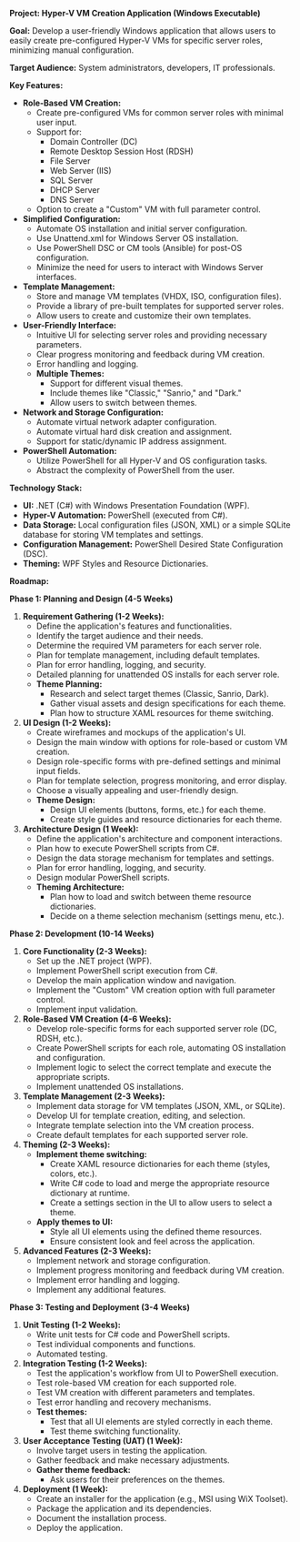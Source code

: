 **Project: Hyper-V VM Creation Application (Windows Executable)**

**Goal:** Develop a user-friendly Windows application that allows users to easily create pre-configured Hyper-V VMs for specific server roles, minimizing manual configuration.

**Target Audience:** System administrators, developers, IT professionals.

**Key Features:**

* **Role-Based VM Creation:**  
  * Create pre-configured VMs for common server roles with minimal user input.  
  * Support for:  
    * Domain Controller (DC)  
    * Remote Desktop Session Host (RDSH)  
    * File Server  
    * Web Server (IIS)  
    * SQL Server  
    * DHCP Server  
    * DNS Server  
  * Option to create a "Custom" VM with full parameter control.  
* **Simplified Configuration:**  
  * Automate OS installation and initial server configuration.  
  * Use Unattend.xml for Windows Server OS installation.  
  * Use PowerShell DSC or CM tools (Ansible) for post-OS configuration.  
  * Minimize the need for users to interact with Windows Server interfaces.  
* **Template Management:**  
  * Store and manage VM templates (VHDX, ISO, configuration files).  
  * Provide a library of pre-built templates for supported server roles.  
  * Allow users to create and customize their own templates.  
* **User-Friendly Interface:**  
  * Intuitive UI for selecting server roles and providing necessary parameters.  
  * Clear progress monitoring and feedback during VM creation.  
  * Error handling and logging.  
  * **Multiple Themes:**  
    * Support for different visual themes.  
    * Include themes like "Classic," "Sanrio," and "Dark."  
    * Allow users to switch between themes.  
* **Network and Storage Configuration:**  
  * Automate virtual network adapter configuration.  
  * Automate virtual hard disk creation and assignment.  
  * Support for static/dynamic IP address assignment.  
* **PowerShell Automation:**  
  * Utilize PowerShell for all Hyper-V and OS configuration tasks.  
  * Abstract the complexity of PowerShell from the user.

**Technology Stack:**

* **UI:** .NET (C\#) with Windows Presentation Foundation (WPF).  
* **Hyper-V Automation:** PowerShell (executed from C\#).  
* **Data Storage:** Local configuration files (JSON, XML) or a simple SQLite database for storing VM templates and settings.  
* **Configuration Management:** PowerShell Desired State Configuration (DSC).  
* **Theming:** WPF Styles and Resource Dictionaries.

**Roadmap:**

**Phase 1: Planning and Design (4-5 Weeks)**

1. **Requirement Gathering (1-2 Weeks):**  
   * Define the application's features and functionalities.  
   * Identify the target audience and their needs.  
   * Determine the required VM parameters for each server role.  
   * Plan for template management, including default templates.  
   * Plan for error handling, logging, and security.  
   * Detailed planning for unattended OS installs for each server role.  
   * **Theme Planning:**  
     * Research and select target themes (Classic, Sanrio, Dark).  
     * Gather visual assets and design specifications for each theme.  
     * Plan how to structure XAML resources for theme switching.  
2. **UI Design (1-2 Weeks):**  
   * Create wireframes and mockups of the application's UI.  
   * Design the main window with options for role-based or custom VM creation.  
   * Design role-specific forms with pre-defined settings and minimal input fields.  
   * Plan for template selection, progress monitoring, and error display.  
   * Choose a visually appealing and user-friendly design.  
   * **Theme Design:**  
     * Design UI elements (buttons, forms, etc.) for each theme.  
     * Create style guides and resource dictionaries for each theme.  
3. **Architecture Design (1 Week):**  
   * Define the application's architecture and component interactions.  
   * Plan how to execute PowerShell scripts from C\#.  
   * Design the data storage mechanism for templates and settings.  
   * Plan for error handling, logging, and security.  
   * Design modular PowerShell scripts.  
   * **Theming Architecture:**  
     * Plan how to load and switch between theme resource dictionaries.  
     * Decide on a theme selection mechanism (settings menu, etc.).

**Phase 2: Development (10-14 Weeks)**

1. **Core Functionality (2-3 Weeks):**  
   * Set up the .NET project (WPF).  
   * Implement PowerShell script execution from C\#.  
   * Develop the main application window and navigation.  
   * Implement the "Custom" VM creation option with full parameter control.  
   * Implement input validation.  
2. **Role-Based VM Creation (4-6 Weeks):**  
   * Develop role-specific forms for each supported server role (DC, RDSH, etc.).  
   * Create PowerShell scripts for each role, automating OS installation and configuration.  
   * Implement logic to select the correct template and execute the appropriate scripts.  
   * Implement unattended OS installations.  
3. **Template Management (2-3 Weeks):**  
   * Implement data storage for VM templates (JSON, XML, or SQLite).  
   * Develop UI for template creation, editing, and selection.  
   * Integrate template selection into the VM creation process.  
   * Create default templates for each supported server role.  
4. **Theming (2-3 Weeks):**  
   * **Implement theme switching:**  
     * Create XAML resource dictionaries for each theme (styles, colors, etc.).  
     * Write C\# code to load and merge the appropriate resource dictionary at runtime.  
     * Create a settings section in the UI to allow users to select a theme.  
   * **Apply themes to UI:**  
     * Style all UI elements using the defined theme resources.  
     * Ensure consistent look and feel across the application.  
5. **Advanced Features (2-3 Weeks):**  
   * Implement network and storage configuration.  
   * Implement progress monitoring and feedback during VM creation.  
   * Implement error handling and logging.  
   * Implement any additional features.

**Phase 3: Testing and Deployment (3-4 Weeks)**

1. **Unit Testing (1-2 Weeks):**  
   * Write unit tests for C\# code and PowerShell scripts.  
   * Test individual components and functions.  
   * Automated testing.  
2. **Integration Testing (1-2 Weeks):**  
   * Test the application's workflow from UI to PowerShell execution.  
   * Test role-based VM creation for each supported role.  
   * Test VM creation with different parameters and templates.  
   * Test error handling and recovery mechanisms.  
   * **Test themes:**  
     * Test that all UI elements are styled correctly in each theme.  
     * Test theme switching functionality.  
3. **User Acceptance Testing (UAT) (1 Week):**  
   * Involve target users in testing the application.  
   * Gather feedback and make necessary adjustments.  
   * **Gather theme feedback:**  
     * Ask users for their preferences on the themes.  
4. **Deployment (1 Week):**  
   * Create an installer for the application (e.g., MSI using WiX Toolset).  
   * Package the application and its dependencies.  
   * Document the installation process.  
   * Deploy the application.
